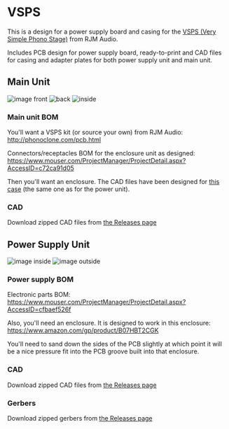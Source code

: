 # VSPS

This is a design for a power supply board and casing for the [VSPS (Very Simple Phono Stage)](http://phonoclone.com/diy-pho5.html) from RJM Audio.

Includes PCB design for power supply board, ready-to-print and CAD files for casing and adapter plates for both power supply unit
and main unit.

## Main Unit

![image front](https://i.imgur.com/rhxNtuc.jpg)
![back](https://i.imgur.com/Ymd4RHk.jpg)
![inside](https://i.imgur.com/VrAp6Gp.jpg)

### Main unit BOM

You'll want a VSPS kit (or source your own) from RJM Audio: <http://phonoclone.com/pcb.html>

Connectors/receptacles BOM for the enclosure unit as designed: <https://www.mouser.com/ProjectManager/ProjectDetail.aspx?AccessID=c72ca91d05>

Then you'll want an enclosure. The CAD files have been designed for [this case](http://phonoclone.com/pcb.html) (the same one as for the power unit).

### CAD

Download zipped CAD files from [the Releases page](https://github.com/termhn/vsps-power/releases)

## Power Supply Unit

![image inside](https://i.imgur.com/5K1ULmV.png)
![image outside](https://i.imgur.com/zabOPOv.png)

### Power supply BOM

Electronic parts BOM: <https://www.mouser.com/ProjectManager/ProjectDetail.aspx?AccessID=cfbaef526f>

Also, you'll need an enclosure. It is designed to work in this enclosure: <https://www.amazon.com/gp/product/B07HBT2CGK>

You'll need to sand down the sides of the PCB slightly at which point it will be a nice pressure fit into the PCB groove built into that enclosure.

### CAD

Download zipped CAD files from [the Releases page](https://github.com/termhn/vsps-power/releases)

### Gerbers

Download zipped gerbers from [the Releases page](https://github.com/termhn/vsps-power/releases)
